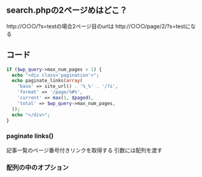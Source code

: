 ## search.phpの2ページめはどこ？
http://○○○/?s=testの場合2ページ目のurlは
http://○○○/page/2/?s=testになる

## コード
```php
if ($wp_query->max_num_pages > 1) {
  echo "<div class='pagination'>";
  echo paginate_links(array(
    'base' => site_url() . '%_%' . '/?s',
    'format' => '/page/%#%',
    'current' => max(1, $paged),
    'total' => $wp_query->max_num_pages,
  ));
  echo "</div>";
}
```

### paginate links()
記事一覧のページ番号付きリンクを取得する
引数には配列を渡す

### 配列の中のオプション
